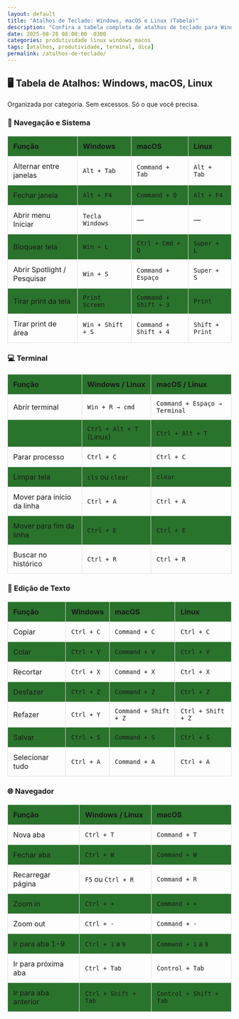 ```yaml
---
layout: default
title: "Atalhos de Teclado: Windows, macOS e Linux (Tabela)"
description: "Confira a tabela completa de atalhos de teclado para Windows, macOS e Linux. Ideal para quem trabalha com múltiplos sistemas e usa terminal no dia a dia."
date: 2025-08-28 08:00:00 -0300
categories: produtividade linux windows macos
tags: [atalhos, produtividade, terminal, dica]
permalink: /atalhos-de-teclado/
---
```


 

<style>
  table {
    width: 100%;
    border-collapse: collapse;
    margin: 20px 0;
    font-size: 16px;
  }
  th, td {
    padding: 12px;
    border: 1px solid #ddd;
    text-align: left;
  }
  th {
    background-color: #2a732c;
    font-weight: bold;
  }
  tr:nth-child(even) {
    background-color: #2a732c;
  }
</style>

## 🖥️ Tabela de Atalhos: Windows, macOS, Linux

Organizada por categoria. Sem excessos. Só o que você precisa.

### 🔧 Navegação e Sistema

| Função                     | Windows         | macOS             | Linux           |
|----------------------------|-----------------|-------------------|-----------------|
| Alternar entre janelas     | `Alt + Tab`     | `Command + Tab`   | `Alt + Tab`     |
| Fechar janela               | `Alt + F4`      | `Command + Q`     | `Alt + F4`      |
| Abrir menu Iniciar         | `Tecla Windows` | —                 | —               |
| Bloquear tela               | `Win + L`       | `Ctrl + Cmd + Q`  | `Super + L`     |
| Abrir Spotlight / Pesquisar | `Win + S`       | `Command + Espaço`| `Super + S`     |
| Tirar print da tela         | `Print Screen`  | `Command + Shift + 3` | `Print`     |
| Tirar print de área         | `Win + Shift + S`| `Command + Shift + 4` | `Shift + Print` |

### 💻 Terminal

| Função                     | Windows / Linux | macOS / Linux     |
|----------------------------|-----------------|-------------------|
| Abrir terminal             | `Win + R → cmd` | `Command + Espaço → Terminal` |
|                            | `Ctrl + Alt + T` (Linux) | `Ctrl + Alt + T` |
| Parar processo             | `Ctrl + C`      | `Ctrl + C`        |
| Limpar tela                | `cls` ou `clear`| `clear`           |
| Mover para início da linha | `Ctrl + A`      | `Ctrl + A`        |
| Mover para fim da linha    | `Ctrl + E`      | `Ctrl + E`        |
| Buscar no histórico        | `Ctrl + R`      | `Ctrl + R`        |

### 📝 Edição de Texto

| Função         | Windows       | macOS           | Linux         |
|----------------|---------------|-----------------|---------------|
| Copiar         | `Ctrl + C`    | `Command + C`   | `Ctrl + C`    |
| Colar          | `Ctrl + V`    | `Command + V`   | `Ctrl + V`    |
| Recortar       | `Ctrl + X`    | `Command + X`   | `Ctrl + X`    |
| Desfazer       | `Ctrl + Z`    | `Command + Z`   | `Ctrl + Z`    |
| Refazer        | `Ctrl + Y`    | `Command + Shift + Z` | `Ctrl + Shift + Z` |
| Salvar         | `Ctrl + S`    | `Command + S`   | `Ctrl + S`    |
| Selecionar tudo| `Ctrl + A`    | `Command + A`   | `Ctrl + A`    |

### 🌐 Navegador

| Função               | Windows / Linux       | macOS               |
|----------------------|------------------------|---------------------|
| Nova aba             | `Ctrl + T`            | `Command + T`       |
| Fechar aba           | `Ctrl + W`            | `Command + W`       |
| Recarregar página    | `F5` ou `Ctrl + R`    | `Command + R`       |
| Zoom in              | `Ctrl + +`            | `Command + +`       |
| Zoom out             | `Ctrl + -`            | `Command + -`       |
| Ir para aba 1-9      | `Ctrl + 1` a `9`      | `Command + 1` a `9` |
| Ir para próxima aba  | `Ctrl + Tab`          | `Control + Tab`     |
| Ir para aba anterior | `Ctrl + Shift + Tab`  | `Control + Shift + Tab` |


